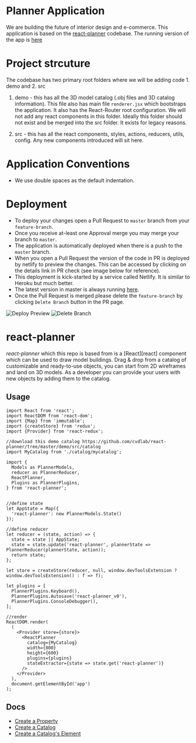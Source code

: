 # Planner Application
We are building the future of interior design and e-commerce. This application is based on the [react-planner](https://github.com/cvdlab/react-planner-mobile) codebase.
The running version of the app is [here](https://suite.netlify.com)
# Project strcuture

The codebase has two primary root folders where we will be adding code 1. demo and 2. src 

1. demo - this has all the 3D model catalog (.obj files and 3D catalog information). This file also has main file `renderer.jsx`
which bootstraps the application. It also has the React-Router root configuration. We will not add any react components 
in this folder. Ideally this folder should not exist and be merged into the src folder. It exists for legacy reasons.

2. src - this has all the react components, styles, actions, reducers, utils, config. Any new components introduced will sit here. 
  
# Application Conventions
* We use double spaces as the default indentation.

# Deployment
* To deploy your changes open a Pull Request to `master` branch from your `feature-branch`.
* Once you receive at-least one Approval merge you may merge your branch to `master`.
* The application is automatically deployed when there is a push to the `master` branch.
* When you open a Pull Request the version of the code in PR is deployed by netlify to preview the changes. This 
can be accessed by clicking on the details link in PR check (see image below for reference).
* This deployment is kick-started by a service called Netlify. It is similar to Heroku but much better.
* The latest version in master is always running [here](https://suite.netlify.com).
* Once the Pull Request is merged please delete the `feature-branch` by clicking `Delete Branch` button in the PR page.


![Deploy Preview](./img/deploy-preview.png)
![Delete Branch](./img/delete-pr.png)


# react-planner

*react-planner* which this repo is based from is a [React][react] component which can be used to draw model buildings. Drag & drop from a catalog of customizable and ready-to-use objects, you can start from 2D wireframes and land on 3D models. As a developer you can provide your users with new objects by adding them to the catalog.

## Usage

``` es6
import React from 'react';
import ReactDOM from 'react-dom';
import {Map} from 'immutable';
import {createStore} from 'redux';
import {Provider} from 'react-redux';

//download this demo catalog https://github.com/cvdlab/react-planner/tree/master/demo/src/catalog
import MyCatalog from './catalog/mycatalog';

import {
  Models as PlannerModels,
  reducer as PlannerReducer,
  ReactPlanner,
  Plugins as PlannerPlugins,
} from 'react-planner';


//define state
let AppState = Map({
  'react-planner': new PlannerModels.State()
});

//define reducer
let reducer = (state, action) => {
  state = state || AppState;
  state = state.update('react-planner', plannerState => PlannerReducer(plannerState, action));
  return state;
};

let store = createStore(reducer, null, window.devToolsExtension ? window.devToolsExtension() : f => f);

let plugins = [
  PlannerPlugins.Keyboard(),
  PlannerPlugins.Autosave('react-planner_v0'),
  PlannerPlugins.ConsoleDebugger(),
];

//render
ReactDOM.render(
  (
    <Provider store={store}>
      <ReactPlanner
        catalog={MyCatalog}
        width={800}
        height={600}
        plugins={plugins}
        stateExtractor={state => state.get('react-planner')}
      />
    </Provider>
  ),
  document.getElementById('app')
);

```

## Docs

- [Create a Property](docs/HOW_TO_CREATE_A_PROPERTY.md)
- [Create a Catalog](docs/HOW_TO_CREATE_A_CATALOG.md)
- [Create a Catalog's Element](docs/HOW_TO_CREATE_AN_ELEMENT.md)

